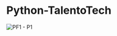 # Python-TalentoTech
 
![PF1 - P1](https://github.com/user-attachments/assets/b1e0d8a1-c143-415c-b882-303f81579d10)
